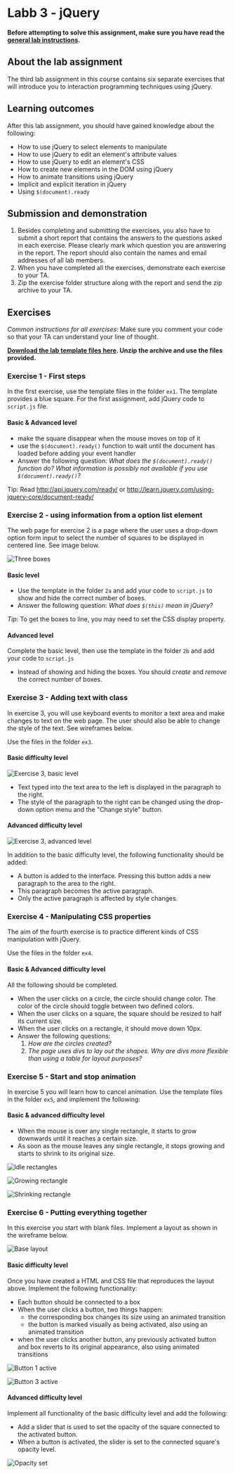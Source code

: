 # Labb 3 - jQuery

**Before attempting to solve this assignment, make sure you have read the [general lab instructions](page.en.php?id=labs).**

## About the lab assignment

The third lab assignment in this course contains six separate exercises that will introduce you to interaction programming techniques using jQuery. 

## Learning outcomes

After this lab assignment, you should have gained knowledge about the following:

* How to use jQuery to select elements to manipulate
* How to use jQuery to edit an element's attribute values
* How to use jQuery to edit an element's CSS
* How to create new elements in the DOM using jQuery
* How to animate transitions using jQuery
* Implicit and explicit iteration in jQuery
* Using `$(document).ready`

## Submission and demonstration

1. Besides completing and submitting the exercises, you also have to submit a short report that contains the answers to the questions asked in each exercise. Please clearly mark which question you are answering in the report. The report should also contain the names and email addresses of all lab members.
2. When you have completed all the exercises, demonstrate each exercise to your TA.
3. Zip the exercise folder structure along with the report and send the zip archive to your TA.

## Exercises

*Common instructions for all exercises*: Make sure you comment your code so that your TA can understand your line of thought.

**[Download the lab template files here](labtemplates/lab3-template.zip). Unzip the archive and use the files provided.**

### Exercise 1 - First steps

In the first exercise, use the template files in the folder `ex1`. The template provides a blue square. For the first assignment, add jQuery code to `script.js` file. 

#### Basic & Advanced level

* make the square disappear when the mouse moves on top of it
* use the `$(document).ready()` function to wait until the document has loaded before adding your event handler
* Answer the following question: *What does the `$(document).ready()` function do? What information is possibly not available if you use `$(document).ready()`?*

Tip: Read <http://api.jquery.com/ready/> or <http://learn.jquery.com/using-jquery-core/document-ready/>

### Exercise 2 - using information from a option list element

The web page for exercise 2 is a page where the user uses a drop-down option form input to select the number of squares to be displayed in centered line. See image below.

![Three boxes](images/lab3-2.png)

#### Basic level

* Use the template in the folder `2a` and add your code to `script.js` to show and hide the correct number of boxes.
* Answer the following question: *What does `$(this)` mean in jQuery?*

*Tip*: To get the boxes to line, you may need to set the CSS display property.

#### Advanced level

Complete the basic level, then use the template in the folder `2b` and add your code to `script.js`

* Instead of showing and hiding the boxes. You should _create_ and _remove_ the correct number of boxes.

### Exercise 3 - Adding text with class

In exercise 3, you will use keyboard events to monitor a text area and make changes to text on the web page. The user should also be able to change the style of the text. See wireframes below.

Use the files in the folder `ex3`.

#### Basic difficulty level

![Exercise 3, basic level](images/lab3-3a.png)

* Text typed into the text area to the left is displayed in the paragraph to the right.
* The style of the paragraph to the right can be changed using the drop-down option menu and the "Change style" button.

#### Advanced difficulty level

![Exercise 3, advanced level](images/lab3-3b.png)

In addition to the basic difficulty level, the following functionality should be added:

* A button is added to the interface. Pressing this button adds a new paragraph to the area to the right.
* This paragraph becomes the active paragraph.
* Only the active paragraph is affected by style changes.

### Exercise 4 - Manipulating CSS properties

The aim of the fourth exercise is to practice different kinds of CSS manipulation with jQuery.

Use the files in the folder `ex4`.

#### Basic & Advanced difficulty level

All the following should be completed.

* When the user clicks on a circle, the circle should change color. The color of the circle should toggle between two defined colors.
* When the user clicks on a square, the square should be resized to half its current size.
* When the user clicks on a rectangle, it should move down 10px.
* Answer the following questions:
	1. *How are the circles created?*
	2. *The page uses divs to lay out the shapes. Why are divs more flexible than using a table for layout purposes?*

### Exercise 5 - Start and stop animation

In exercise 5 you will learn how to cancel animation. Use the template files in the folder `ex5`, and implement the following:

#### Basic & advanced difficulty level

* When the mouse is over any single rectangle, it starts to grow downwards until it reaches a certain size.
* As soon as the mouse leaves any single rectangle, it stops growing and starts to shrink to its original size.

![Idle rectangles](images/lab3-5-orig.png)

![Growing rectangle](images/lab3-5-grow.png)

![Shrinking rectangle](images/lab3-5-shrink.png)

### Exercise 6 - Putting everything together

In this exercise you start with blank files. Implement a layout as shown in the wireframe below.

![Base layout](images/lab3-6-idle.png)

#### Basic difficulty level

Once you have created a HTML and CSS file that reproduces the layout above. Implement the following functionality:

* Each button should be connected to a box
* When the user clicks a button, two things happen:
    * the corresponding box changes its size using an animated transition
    * the button is marked visually as being activated, also using an animated transition
* when the user clicks another button, any previously activated button and box reverts to its original appearance, also using animated transitions

![Button 1 active](images/lab3-6-b1.png)

![Button 3 active](images/lab3-6-b3.png)

#### Advanced difficulty level

Implement all functionality of the basic difficulty level and add the following:

* Add a slider that is used to set the opacity of the square connected to the activated button.
* When a button is activated, the slider is set to the connected square's opacity level.

![Opacity set](images/lab3-6-opacity-set.png)
